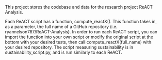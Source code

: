 This project stores the codebase and data for the research project ReACT Analysis.

Each ReACT script has a function, compute_reactX(). This function takes in, as a parameter, the full name of a GitHub repository (i.e. ryannelson787/ReACT-Analysis). In order to run each ReACT script, you can import the function into your own script or modify the original script at the bottom with your desired tests, then call compute_reactX(full_name) with your desired repository. The script measuring sustainability is in sustainability_script.py, and is run similarly to each ReACT.
